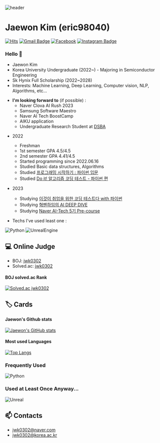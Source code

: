 ![header](https://capsule-render.vercel.app/api?type=waving&color=0:c2e59c,100:64b3f4&height=300&section=header&text=Jaewon%20Kim&fontColor=f7f5f5&fontSize=90)

# Jaewon Kim (eric98040)

[![Hits](https://hits.seeyoufarm.com/api/count/incr/badge.svg?url=https%3A%2F%2Fgithub.com%2Feric98040&count_bg=%2379C83D&title_bg=%23555555&icon=&icon_color=%23E7E7E7&title=hits&edge_flat=false)](https://hits.seeyoufarm.com)
[![Gmail Badge](https://img.shields.io/badge/-Gmail-d14836?style=flat-square&logo=Gmail&logoColor=white&link=mailto:eric98040@gmail.com)](mailto:eric98040@gmail.com)
[![Facebook](https://img.shields.io/badge/facebook-1877f2?style=flat-square&logo=facebook&logoColor=white&link=https://www.facebook.com/profile.php?id=100005365142404)](https://www.facebook.com/profile.php?id=100005365142404)
[![Instagram Badge](https://img.shields.io/badge/-Instagram-dd2a7b?style=flat-square&logo=instagram&logoColor=white&link=https://www.instagram.com/jae.__.one/)](https://www.instagram.com/jae.__.one/)




### Hello 👋

* Jaewon Kim
* Korea University Undergraduate (2022~) - Majoring in Semiconductor Engineering
* Sk Hynix Full Scholarship (2022~2028)
* Interests: Machine Learning, Deep Learning, Computer vision, NLP, Algorithms, etc...


- **I'm looking forward to** (if possible) : 
    * Naver Clova AI Rush 2023
    * Samsung Software Maestro 
    * Naver AI Tech BoostCamp 
    * AIKU application
    * Undergraduate Research Student at [DSBA](http://dsba.korea.ac.kr)



+ 2022
    + Freshman 
    + 1st semester GPA 4.5/4.5
    + 2nd semester GPA 4.41/4.5
    + Started programming since 2022.06.16
    + Studied Basic data structures, Algorithms
    + Studied [프로그래밍 시작하기 : 파이썬 입문](https://www.inflearn.com/course/%ED%94%84%EB%A1%9C%EA%B7%B8%EB%9E%98%EB%B0%8D-%ED%8C%8C%EC%9D%B4%EC%8D%AC-%EC%9E%85%EB%AC%B8-%EC%9D%B8%ED%94%84%EB%9F%B0-%EC%98%A4%EB%A6%AC%EC%A7%80%EB%84%90)
    + Studied [Do it! 알고리즘 코딩 테스트 - 파이썬 편](https://github.com/eric98040/Do-It-Algorithm-Coding-Test)



+ 2023
    + Studying [이것이 취업을 위한 코딩 테스트다 with 파이썬](https://github.com/eric98040/python-for-coding-test)
    + Studying [혁펜하임의 AI DEEP DIVE](https://storage.googleapis.com/static.fastcampus.co.kr/prod/uploads/202211/080558-707/[%ED%8C%A8%EC%8A%A4%ED%8A%B8%EC%BA%A0%ED%8D%BC%EC%8A%A4]-%EA%B5%90%EC%9C%A1%EA%B3%BC%EC%A0%95%EC%86%8C%EA%B0%9C%EC%84%9C-%ED%98%81%ED%8E%9C%ED%95%98%EC%9E%84%EC%9D%98-ai-deep-dive--online.-.pdf)
    + Studying [Naver AI-Tech 5기 Pre-course](https://www.boostcourse.org/onlyboostcampaitech5) 



- Techs I've used least one :

<img alt="Python" src ="https://img.shields.io/badge/Python-3776AB.svg?&style=for-the-badge&logo=Python&logoColor=white"/> <img alt="UnrealEngine" src ="https://img.shields.io/badge/Unreal-00599C.svg?&style=for-the-badge&logo=Unreal Engine&logoColor=white"/>


## 💻 Online Judge

* BOJ: [jwk0302](http://icpc.me/jwk0302)
* Solved.ac: [jwk0302](https://solved.ac/profile/jwk0302)

#### BOJ solved.ac Rank

[![Solved.ac
jwk0302](http://mazassumnida.wtf/api/v2/generate_badge?boj=jwk0302)](https://solved.ac/jwk0302)

## 🏷️ Cards

#### Jaewon's Github stats

[![Jaewon's GitHub stats](https://github-readme-stats.vercel.app/api?username=eric98040)](https://github.com/DetegiCE/github-readme-stats)

#### Most used Languages

[![Top Langs](https://github-readme-stats.vercel.app/api/top-langs/?username=eric98040&layout=compact&langs_count=10)](https://github.com/eric98040)

### Frequently Used       
![Python](https://img.shields.io/badge/Python-3775a9?style=flat-square&logo=Python&logoColor=white)

### Used at Least Once Anyway...
![Unreal](https://img.shields.io/badge/Unreal%20Engine-313131?style=flat-square&logo=Unreal%20Engine&logoColor=white)

## 📫 Contacts

* jwk0302@naver.com
* jwk0302@korea.ac.kr

<!--
**eric98040/eric98040** is a ✨ _special_ ✨ repository because its `README.md` (this file) appears on your GitHub profile.

Here are some ideas to get you started:

- 🔭 I’m currently working on ...
- 🌱 I’m currently learning ...
- 👯 I’m looking to collaborate on ...
- 🤔 I’m looking for help with ...
- 💬 Ask me about ...
- 📫 How to reach me: ...
- 😄 Pronouns: ...
- ⚡ Fun fact: ...
-->
